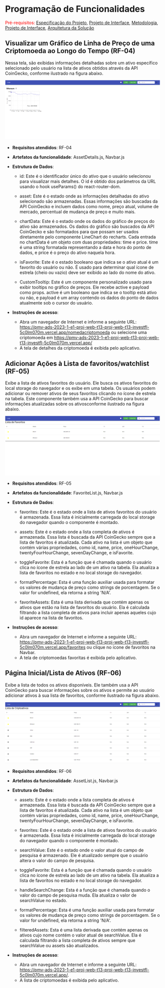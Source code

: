 # Programação de Funcionalidades

<span style="color:red">Pré-requisitos: <a href="2-Especificação do Projeto.md"> Especificação do Projeto</a></span>, <a href="3-Projeto de Interface.md"> Projeto de Interface</a>, <a href="4-Metodologia.md"> Metodologia</a>, <a href="3-Projeto de Interface.md"> Projeto de Interface</a>, <a href="5-Arquitetura da Solução.md"> Arquitetura da Solução</a>

## Visualizar um Gráfico de Linha de Preço de uma Criptomoeda ao Longo do Tempo (RF-04)

Nessa tela, são exibidas informações detalhadas sobre um ativo específico selecionado pelo usuário na lista de ativos obtidos através da API CoinGecko, conforme ilustrado na figura abaixo.

![Gráfico de Linha de Preço de uma Criptomoeda](img/asset_details.png)

- **Requisitos atendidos**: RF-04
- **Artefatos da funcionalidade**: AssetDetails.js, Navbar.js
- **Estrutura de Dados**:

  - id: Este é o identificador único do ativo que o usuário selecionou para visualizar mais detalhes. O id é obtido dos parâmetros da URL usando o hook useParams() do react-router-dom.

  - asset: Este é o estado onde as informações detalhadas do ativo selecionado são armazenadas. Essas informações são buscadas da API CoinGecko e incluem dados como nome, preço atual, volume de mercado, percentual de mudança de preço e muito mais.

  - chartData: Este é o estado onde os dados do gráfico de preços do ativo são armazenados. Os dados do gráfico são buscados da API CoinGecko e são formatados para que possam ser usados diretamente pelo componente LineChart do recharts. Cada entrada no chartData é um objeto com duas propriedades: time e price. time é uma string formatada representando a data e hora do ponto de dados, e price é o preço do ativo naquela hora.

  - isFavorite: Este é o estado booleano que indica se o ativo atual é um favorito do usuário ou não. É usado para determinar qual ícone de estrela (cheio ou vazio) deve ser exibido ao lado do nome do ativo.

  - CustomTooltip: Este é um componente personalizado usado para exibir tooltips no gráfico de preços. Ele recebe active e payload como props. active é um booleano que indica se o tooltip está ativo ou não, e payload é um array contendo os dados do ponto de dados atualmente sob o cursor do usuário.

- **Instruções de acesso**:
  - Abra um navegador de Internet e informe a seguinte URL: https://pmv-ads-2023-1-e1-proj-web-t13-proj-web-t13-investfl-5c0lm070m.vercel.app/nomedacriptomoeda ou selecione uma criptomoeda em https://pmv-ads-2023-1-e1-proj-web-t13-proj-web-t13-investfl-5c0lm070m.vercel.app/
  - A tela de detalhes da criptomoeda é exibida pelo aplicativo.

## Adicionar Ações à Lista de favoritos/watchlist (RF-05)

Exibe a lista de ativos favoritos do usuário. Ele busca os ativos favoritos do local storage do navegador e os exibe em uma tabela. Os usuários podem adicionar ou remover ativos de seus favoritos clicando no ícone de estrela na tabela. Este componente também usa a API CoinGecko para buscar informações atualizadas sobre os ativosconforme ilustrado na figura abaixo.

![Página de Favoritos](img/favorites_list.png)

- **Requisitos atendidos**: RF-05
- **Artefatos da funcionalidade**: FavoriteList.js, Navbar.js
- **Estrutura de Dados**:

  - favorites: Este é o estado onde a lista de ativos favoritos do usuário é armazenada. Essa lista é inicialmente carregada do local storage do navegador quando o componente é montado.

  - assets: Este é o estado onde a lista completa de ativos é armazenada. Essa lista é buscada da API CoinGecko sempre que a lista de favoritos é atualizada. Cada ativo na lista é um objeto que contém várias propriedades, como id, name, price, oneHourChange, twentyFourHourChange, sevenDayChange, e isFavorite.

  - toggleFavorite: Esta é a função que é chamada quando o usuário clica no ícone de estrela ao lado de um ativo na tabela. Ela atualiza a lista de favoritos no estado e no local storage do navegador.

  - formatPercentage: Esta é uma função auxiliar usada para formatar os valores de mudança de preço como strings de porcentagem. Se o valor for undefined, ela retorna a string 'N/A'.

  - favoriteAssets: Esta é uma lista derivada que contém apenas os ativos que estão na lista de favoritos do usuário. Ela é calculada filtrando a lista completa de ativos para incluir apenas aqueles cujo id aparece na lista de favoritos.

- **Instruções de acesso**:
  - Abra um navegador de Internet e informe a seguinte URL: https://pmv-ads-2023-1-e1-proj-web-t13-proj-web-t13-investfl-5c0lm070m.vercel.app/favorites ou clique no ícone de favoritos na Navbar.
  - A tela de criptomoedas favoritas é exibida pelo aplicativo.

## Página Inicial/Lista de Ativos (RF-06)

Exibe a lista de todos os ativos disponíveis. Ele também usa a API CoinGecko para buscar informações sobre os ativos e permite ao usuário adicionar ativos à sua lista de favoritos, conforme ilustrado na figura abaixo.

![Página Inicial/Lista de Ativos](img/asset_list.png)

- **Requisitos atendidos**: RF-06
- **Artefatos da funcionalidade**: AssetList.js, Navbar.js
- **Estrutura de Dados**:

  - assets: Este é o estado onde a lista completa de ativos é armazenada. Essa lista é buscada da API CoinGecko sempre que a lista de favoritos é atualizada. Cada ativo na lista é um objeto que contém várias propriedades, como id, name, price, oneHourChange, twentyFourHourChange, sevenDayChange, e isFavorite.

  - favorites: Este é o estado onde a lista de ativos favoritos do usuário é armazenada. Essa lista é inicialmente carregada do local storage do navegador quando o componente é montado.

  - searchValue: Este é o estado onde o valor atual do campo de pesquisa é armazenado. Ele é atualizado sempre que o usuário altera o valor do campo de pesquisa.

  - toggleFavorite: Esta é a função que é chamada quando o usuário clica no ícone de estrela ao lado de um ativo na tabela. Ela atualiza a lista de favoritos no estado e no local storage do navegador.

  - handleSearchChange: Esta é a função que é chamada quando o valor do campo de pesquisa muda. Ela atualiza o valor de searchValue no estado.

  - formatPercentage: Esta é uma função auxiliar usada para formatar os valores de mudança de preço como strings de porcentagem. Se o valor for undefined, ela retorna a string 'N/A'.

  - filteredAssets: Esta é uma lista derivada que contém apenas os ativos cujo nome contém o valor atual de searchValue. Ela é calculada filtrando a lista completa de ativos sempre que searchValue ou assets são atualizados.

- **Instruções de acesso**:
  - Abra um navegador de Internet e informe a seguinte URL: https://pmv-ads-2023-1-e1-proj-web-t13-proj-web-t13-investfl-5c0lm070m.vercel.app/.
  - A lista de criptomoedas é exibida pelo aplicativo.
